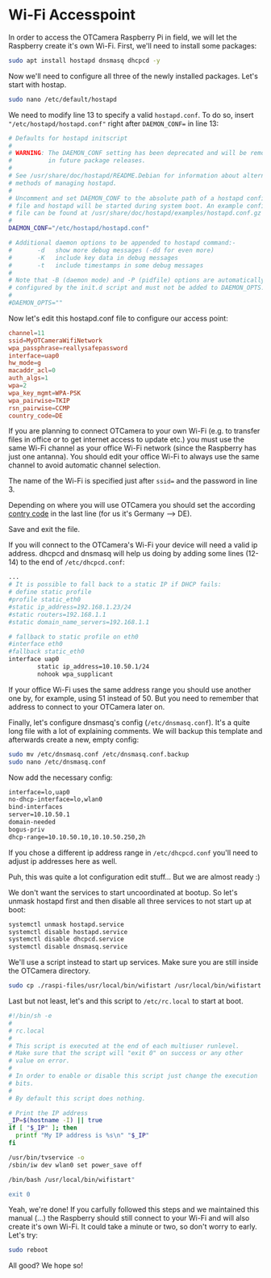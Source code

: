 # Wi-Fi Accesspoint

In order to access the OTCamera Raspberry Pi in field, we will let the Raspberry create it's own Wi-Fi.
First, we'll need to install some packages:

```sh
sudo apt install hostapd dnsmasq dhcpcd -y
```

Now we'll need to configure all three of the newly installed packages.
Let's start with hostap.

```sh
sudo nano /etc/default/hostapd
```

We need to modify line 13 to specify a valid `hostapd.conf`. To do so, insert `"/etc/hostapd/hostapd.conf"` right after `DAEMON_CONF=` in line 13:

```sh hl_lines="13" linenums="1" title="/etc/default/hostapd"
# Defaults for hostapd initscript
#
# WARNING: The DAEMON_CONF setting has been deprecated and will be removed
#          in future package releases.
#
# See /usr/share/doc/hostapd/README.Debian for information about alternative
# methods of managing hostapd.
#
# Uncomment and set DAEMON_CONF to the absolute path of a hostapd configuration
# file and hostapd will be started during system boot. An example configuration
# file can be found at /usr/share/doc/hostapd/examples/hostapd.conf.gz
#
DAEMON_CONF="/etc/hostapd/hostapd.conf"

# Additional daemon options to be appended to hostapd command:-
#       -d   show more debug messages (-dd for even more)
#       -K   include key data in debug messages
#       -t   include timestamps in some debug messages
#
# Note that -B (daemon mode) and -P (pidfile) options are automatically
# configured by the init.d script and must not be added to DAEMON_OPTS.
#
#DAEMON_OPTS=""
```

Now let's edit this hostapd.conf file to configure our access point:

```conf linenums="1" title="/etc/hostapd/hostapd.conf"
channel=11
ssid=MyOTCameraWifiNetwork
wpa_passphrase=reallysafepassword
interface=uap0
hw_mode=g
macaddr_acl=0
auth_algs=1
wpa=2
wpa_key_mgmt=WPA-PSK
wpa_pairwise=TKIP
rsn_pairwise=CCMP
country_code=DE
```

If you are planning to connect OTCamera to your own Wi-Fi
(e.g. to transfer files in office or to get internet access to update etc.)
you must use the same Wi-Fi channel as your office Wi-Fi network
(since the Raspberry has just one antanna).
You should edit your office Wi-Fi to always use the same channel to avoid automatic channel selection.

The name of the Wi-Fi is specified just after `ssid=` and the password in line 3.

Depending on where you will use OTCamera you should set the according [contry code](https://en.wikipedia.org/wiki/ISO_3166-1#Current_codes) in the last line (for us it's Germany --> DE).

Save and exit the file.

If you will connect to the OTCamera's Wi-Fi your device will need a valid ip address.
dhcpcd and dnsmasq will help us doing by adding some lines (12-14) to the end of `/etc/dhcpcd.conf`:

```sh hl_lines="12-14" linenums="1" title="/etc/dhcpcd.conf"
...
# It is possible to fall back to a static IP if DHCP fails:
# define static profile
#profile static_eth0
#static ip_address=192.168.1.23/24
#static routers=192.168.1.1
#static domain_name_servers=192.168.1.1

# fallback to static profile on eth0
#interface eth0
#fallback static_eth0
interface uap0
        static ip_address=10.10.50.1/24
        nohook wpa_supplicant
```

If your office Wi-Fi uses the same address range you should use another one by, for example, using 51 instead of 50. But you need to remember that address to connect to your OTCamera later on.

Finally, let's configure dnsmasq's config (`/etc/dnsmasq.conf`).
It's a quite long file with a lot of explaining comments.
We will backup this template and afterwards create a new, empty config:

```sh
sudo mv /etc/dnsmasq.conf /etc/dnsmasq.conf.backup
sudo nano /etc/dnsmasq.conf
```

Now add the necessary config:

```txt linenums="1" title="/etc/dnsmasq.conf"
interface=lo,uap0
no-dhcp-interface=lo,wlan0
bind-interfaces
server=10.10.50.1
domain-needed
bogus-priv
dhcp-range=10.10.50.10,10.10.50.250,2h
```

If you chose a different ip address range in `/etc/dhcpcd.conf` you'll need to adjust ip addresses here as well.

Puh, this was quite a lot configuration edit stuff... But we are almost ready :)

We don't want the services to start uncoordinated at bootup.
So let's unmask hostapd first and then disable all three services to not start up at boot:

```sh
systemctl unmask hostapd.service
systemctl disable hostapd.service
systemctl disable dhcpcd.service
systemctl disable dnsmasq.service
```

We'll use a script instead to start up services.
Make sure you are still inside the OTCamera directory.

```sh
sudo cp ./raspi-files/usr/local/bin/wifistart /usr/local/bin/wifistart
```

Last but not least, let's and this script to `/etc/rc.local` to start at boot.

```sh hl_lines="23" linenums="1" title="/etc/rc.local"
#!/bin/sh -e
#
# rc.local
#
# This script is executed at the end of each multiuser runlevel.
# Make sure that the script will "exit 0" on success or any other
# value on error.
#
# In order to enable or disable this script just change the execution
# bits.
#
# By default this script does nothing.

# Print the IP address
_IP=$(hostname -I) || true
if [ "$_IP" ]; then
  printf "My IP address is %s\n" "$_IP"
fi

/usr/bin/tvservice -o
/sbin/iw dev wlan0 set power_save off

/bin/bash /usr/local/bin/wifistart"

exit 0
```

Yeah, we're done! If you carfully followed this steps and we maintained this manual (...) the Raspberry should still connect to your Wi-Fi and will also create it's own Wi-Fi. It could take a minute or two, so don't worry to early. Let's try:

```sh
sudo reboot
```

All good? We hope so!
